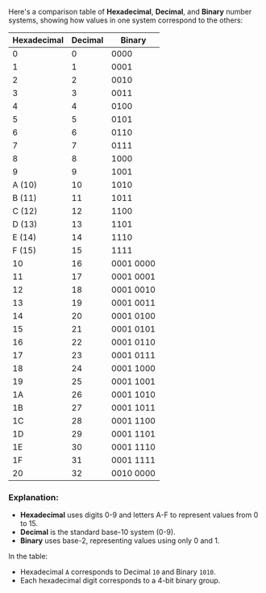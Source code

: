Here's a comparison table of **Hexadecimal**, **Decimal**, and **Binary** number systems, showing how values in one system correspond to the others:

| **Hexadecimal** | **Decimal** | **Binary**       |
|-----------------|-------------|------------------|
| 0               | 0           | 0000             |
| 1               | 1           | 0001             |
| 2               | 2           | 0010             |
| 3               | 3           | 0011             |
| 4               | 4           | 0100             |
| 5               | 5           | 0101             |
| 6               | 6           | 0110             |
| 7               | 7           | 0111             |
| 8               | 8           | 1000             |
| 9               | 9           | 1001             |
| A (10)          | 10          | 1010             |
| B (11)          | 11          | 1011             |
| C (12)          | 12          | 1100             |
| D (13)          | 13          | 1101             |
| E (14)          | 14          | 1110             |
| F (15)          | 15          | 1111             |
| 10              | 16          | 0001 0000        |
| 11              | 17          | 0001 0001        |
| 12              | 18          | 0001 0010        |
| 13              | 19          | 0001 0011        |
| 14              | 20          | 0001 0100        |
| 15              | 21          | 0001 0101        |
| 16              | 22          | 0001 0110        |
| 17              | 23          | 0001 0111        |
| 18              | 24          | 0001 1000        |
| 19              | 25          | 0001 1001        |
| 1A              | 26          | 0001 1010        |
| 1B              | 27          | 0001 1011        |
| 1C              | 28          | 0001 1100        |
| 1D              | 29          | 0001 1101        |
| 1E              | 30          | 0001 1110        |
| 1F              | 31          | 0001 1111        |
| 20              | 32          | 0010 0000        |

### Explanation:
- **Hexadecimal** uses digits 0-9 and letters A-F to represent values from 0 to 15.
- **Decimal** is the standard base-10 system (0-9).
- **Binary** uses base-2, representing values using only 0 and 1.

In the table:
- Hexadecimal `A` corresponds to Decimal `10` and Binary `1010`.
- Each hexadecimal digit corresponds to a 4-bit binary group.
